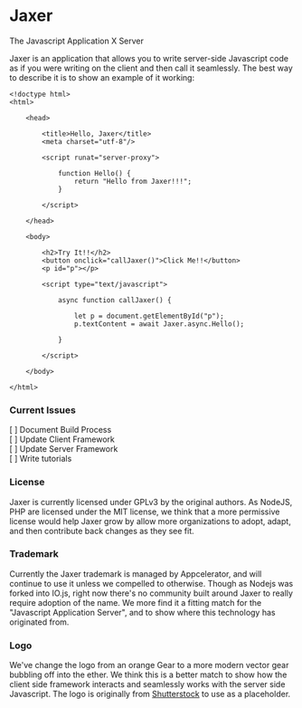 # Jaxer
The Javascript Application X Server

Jaxer is an application that allows you to write server-side Javascript code as if you were writing on the client and then call it seamlessly.
The best way to describe it is to show an example of it working:

```
<!doctype html>
<html>

	<head>
		
		<title>Hello, Jaxer</title>
		<meta charset="utf-8"/>
			
		<script runat="server-proxy">
			
			function Hello() {
				return "Hello from Jaxer!!!";
			}

		</script>

	</head>

	<body>
		
		<h2>Try It!!</h2>
		<button onclick="callJaxer()">Click Me!!</button>
		<p id="p"></p>
		
		<script type="text/javascript">

			async function callJaxer() {
				
				let p = document.getElementById("p");
				p.textContent = await Jaxer.async.Hello();

			}

		</script>

	</body>

</html>
```

### Current Issues

[ ] Document Build Process  
[ ] Update Client Framework  
[ ] Update Server Framework  
[ ] Write tutorials  

### License

Jaxer is currently licensed under GPLv3 by the original authors. As NodeJS, PHP are licensed under the MIT license,
we think that a more permissive license would help Jaxer grow by allow more organizations to adopt, adapt, and then
contribute back changes as they see fit.

### Trademark

Currently the Jaxer trademark is managed by Appcelerator, and will continue to use it unless we compelled to otherwise.
Though as Nodejs was forked into IO.js, right now there's no community built around Jaxer to really require adoption
of the name. We more find it a fitting match for the "Javascript Application Server", and to show where this technology
has originated from. 

### Logo

We've change the logo from an orange Gear to a more modern vector gear bubbling off into the ether. We think this is
a better match to show how the client side framework interacts and seamlessly works with the server side Javascript.
The logo is originally from 
[Shutterstock](https://www.shutterstock.com/image-vector/gear-pixel-logo-template-design-vector-356978525)
to use as a placeholder.

